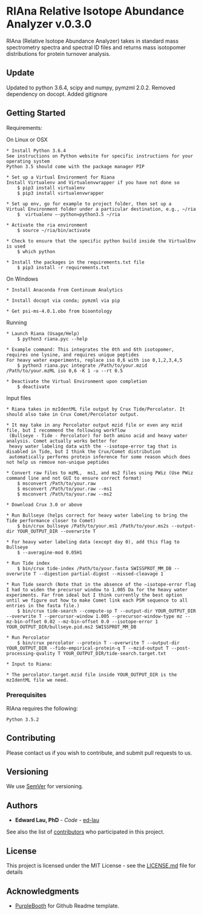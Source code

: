 
# RIAna Relative Isotope Abundance Analyzer v.0.3.0

RIAna (Relative Isotope Abundance Analyzer) takes in standard mass spectrometry spectra and spectral ID files and returns mass isotopomer distributions for protein turnover analysis.

## Update

Updated to python 3.6.4, scipy and numpy, pymzml 2.0.2.
Removed dependency on docopt.
Added gitignore

## Getting Started

Requirements:

On Linux or OSX

	* Install Python 3.6.4
	See instructions on Python website for specific instructions for your operating system
	Python 3.5 should come with the package manager PIP

    * Set up a Virtual Environment for Riana
	Install Virtualenv and Virtualenvwrapper if you have not done so
		$ pip3 install virtualenv
		$ pip3 install virtualenvwrapper

	* Set up env, go for example to project folder, then set up a
	Virtual Environment folder under a particular destination, e.g., ~/ria
		$  virtualenv —-python=python3.5 ~/ria

	* Activate the ria environment
		$ source ~/ria/bin/activate

	* Check to ensure that the specific python build inside the VirtualEnv is used
		$ which python

	* Install the packages in the requirements.txt file
		$ pip3 install -r requirements.txt

On Windows

	* Install Anaconda from Continuum Analytics

	* Install docopt via conda; pymzml via pip

	* Get psi-ms-4.0.1.obo from bioontology


Running
	
	* Launch Riana (Usage/Help)
		$ python3 riana.pyc --help

	* Example command: This integrates the 0th and 6th isotopomer, requires one lysine, and requires unique peptides
	For heavy water experiments, replace iso 0,6 with iso 0,1,2,3,4,5
		$ python3 riana.pyc integrate /Path/to/your.mzid /Path/to/your.mzML iso 0,6 -K 1 -u --rt 0.5

	* Deactivate the Virtual Environment upon completion
		$ deactivate


Input files

	* Riana takes in mzIdentML file output by Crux Tide/Percolator. It should also take in Crux Comet/Percolator output.

	* It may take in any Percolator output mzid file or even any mzid file, but I recommend the following workflow
	 (Bullseye - Tide - Percolator) for both amino acid and heavy water analysis. Comet actually works better for
	 heavy water labeling data with the --isotope-error tag that is disabled in Tide, but I think the Crux/Comet distribution
	 automatically performs protein inference for some reason which does not help us remove non-unique peptides

	* Convert raw files to mzML,  ms1, and ms2 files using PWiz (Use PWiz command line and not GUI to ensure correct format)
		$ msconvert /Path/to/your.raw 
		$ msconvert /Path/to/your.raw --ms1
		$ msconvert /Path/to/your.raw --ms2

	* Download Crux 3.0 or above

	* Run Bullseye (helps correct for heavy water labeling to bring the Tide performance closer to Comet)
		$ bin/crux bullseye /Path/to/your.ms1 /Path/to/your.ms2s --output-dir YOUR_OUTPUT_DIR --overwrite T

	* For heavy water labeling data (except day 0), add this flag to Bullseye
		$ --averagine-mod 0.05H1

	* Run Tide index
		$ bin/crux tide-index /Path/to/your.fasta SWISSPROT_MM_DB --overwrite T --digestion partial-digest --missed-cleavage 1

	* Run Tide search (Note that in the absence of the —isotope-error flag I had to widen the precursor window to 1.005 Da for the heavy water experiments. Far from ideal but I think currently the best option until we figure out how to make Comet link each PSM sequence to all entries in the fasta file.)
		$ bin/crux tide-search --compute-sp T --output-dir YOUR_OUTPUT_DIR --overwrite T --percursor-window 1.005 --precursor-window-type mz --mz-bin-offset 0.02 --mz-bin-offset 0.0 --isotope-error 1 YOUR_OUTPUT_DIR/bullseye.pid.ms2 SWISSPROT_MM_DB

	* Run Percolator
		$ bin/crux percolator --protein T --overwrite T --output-dir YOUR_OUTPUT_DIR --fido-empirical-protein-q T --mzid-output T --post-processing-qvality T YOUR_OUTPUT_DIR/tide-search.target.txt

    * Input to Riana:

	* The percolator.target.mzid file inside YOUR_OUTPUT_DIR is the mzIdentML file we need.



### Prerequisites

RIAna requires the following:

```
Python 3.5.2

```


## Contributing

Please contact us if you wish to contribute, and submit pull requests to us.


## Versioning

We use [SemVer](http://semver.org/) for versioning.


## Authors

* **Edward Lau, PhD** - *Code* - [ed-lau](https://github.com/ed-lau)


See also the list of [contributors](https://github.com/ed-lau/pymzml_integrator/graphs/contributors) who participated in this project.


## License

This project is licensed under the MIT License - see the [LICENSE.md](LICENSE.md) file for details


## Acknowledgments

* [PurpleBooth](https://github.com/PurpleBooth) for Github Readme template.



